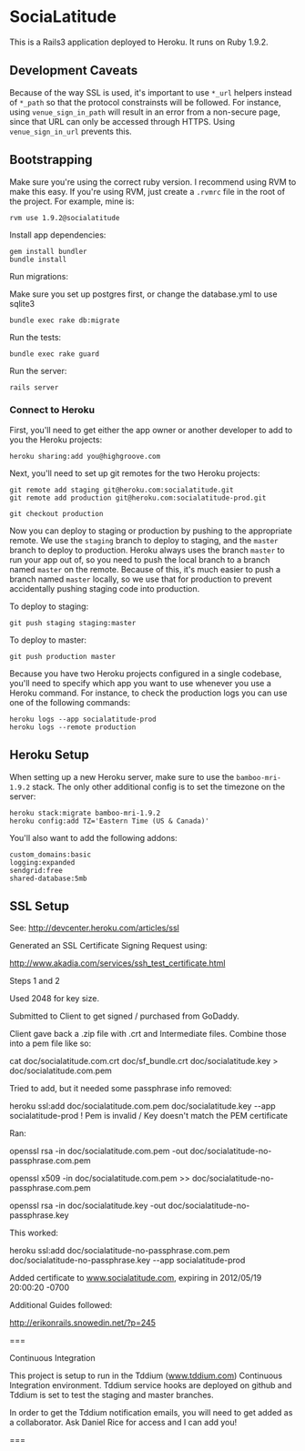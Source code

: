 SociaLatitude
=============

This is a Rails3 application deployed to Heroku. It runs on Ruby 1.9.2.

Development Caveats
-------------------

Because of the way SSL is used, it's important to use `*_url` helpers instead of `*_path` so that the protocol constrainsts will be followed. For instance, using `venue_sign_in_path` will result in an error from a non-secure page, since that URL can only be accessed through HTTPS. Using `venue_sign_in_url` prevents this.

Bootstrapping
-------------

Make sure you're using the correct ruby version. I recommend using RVM to make
this easy. If you're using RVM, just create a `.rvmrc` file in the root of
the project. For example, mine is:

    rvm use 1.9.2@socialatitude

Install app dependencies:

    gem install bundler
    bundle install

Run migrations:

Make sure you set up postgres first, or change the database.yml to use sqlite3

    bundle exec rake db:migrate

Run the tests:

    bundle exec rake guard
    
Run the server:

    rails server

### Connect to Heroku

First, you'll need to get either the app owner or another developer to add to you the Heroku projects:

    heroku sharing:add you@highgroove.com

Next, you'll need to set up git remotes for the two Heroku projects:

    git remote add staging git@heroku.com:socialatitude.git
    git remote add production git@heroku.com:socialatitude-prod.git

    git checkout production

Now you can deploy to staging or production by pushing to the appropriate remote. We use the `staging` branch to deploy to staging, and the `master` branch to deploy to production. Heroku always uses the branch `master` to run your app out of, so you need to push the local branch to a branch named `master` on the remote. Because of this, it's much easier to push a branch named `master` locally, so we use that for production to prevent accidentally pushing staging code into production.

To deploy to staging: 

    git push staging staging:master

To deploy to master:

    git push production master

Because you have two Heroku projects configured in a single codebase, you'll need to specify which app you want to use whenever you use a Heroku command. For instance, to check the production logs you can use one of the following commands:

    heroku logs --app socialatitude-prod
    heroku logs --remote production

Heroku Setup
------------

When setting up a new Heroku server, make sure to use the `bamboo-mri-1.9.2` stack. The only other additional config is to set the timezone on the server:

    heroku stack:migrate bamboo-mri-1.9.2
    heroku config:add TZ='Eastern Time (US & Canada)'

You'll also want to add the following addons:

    custom_domains:basic
    logging:expanded
    sendgrid:free
    shared-database:5mb
    
SSL Setup
------------

See: http://devcenter.heroku.com/articles/ssl

Generated an SSL Certificate Signing Request using:

http://www.akadia.com/services/ssh_test_certificate.html

Steps 1 and 2

Used 2048 for key size.

Submitted to Client to get signed / purchased from GoDaddy.

Client gave back a .zip file with .crt and Intermediate files.  Combine those into a pem file like so:

cat doc/socialatitude.com.crt doc/sf_bundle.crt doc/socialatitude.key > doc/socialatitude.com.pem

Tried to add, but it needed some passphrase info removed:

heroku ssl:add doc/socialatitude.com.pem doc/socialatitude.key --app socialatitude-prod !   Pem is invalid / Key doesn't match the PEM certificate

Ran:

openssl rsa -in doc/socialatitude.com.pem -out doc/socialatitude-no-passphrase.com.pem

openssl x509 -in doc/socialatitude.com.pem >> doc/socialatitude-no-passphrase.com.pem

openssl rsa -in doc/socialatitude.key -out doc/socialatitude-no-passphrase.key

This worked:

heroku ssl:add doc/socialatitude-no-passphrase.com.pem doc/socialatitude-no-passphrase.key --app socialatitude-prod

Added certificate to www.socialatitude.com, expiring in 2012/05/19 20:00:20 -0700

Additional Guides followed:

http://erikonrails.snowedin.net/?p=245

===

Continuous Integration

This project is setup to run in the Tddium (www.tddium.com) Continuous Integration environment.  Tddium service hooks are deployed on github and Tddium is set to test the staging and master branches.

In order to get the Tddium notification emails, you will need to get added as a collaborator.  Ask Daniel Rice for access and I can add you!

===


